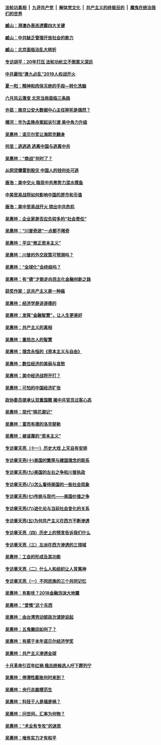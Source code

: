 ####  [法轮功真相](../../../../basic/blob/master/README.md?t=09112339) &nbsp;|&nbsp; [九评共产党](../../../../9ping.md/blob/master/README.md?t=09112339) &nbsp;|&nbsp; [解体党文化](../../../../jtdwh.md/blob/master/README.md?t=09112339)  &nbsp;|&nbsp; [共产主义的终极目的](../../../../gczydzjmd.md/blob/master/README.md?t=09112339) &nbsp;|&nbsp; [魔鬼在统治我们的世界](../../../../mgztzwmdsj.md/blob/master/README.md?t=09112339) 

#### [臧山：港澳办表态透露四大关键](../pages/nsc423/n11421628.md?t=09112339) 

#### [臧山：中共缺乏管理开放社会的能力](../pages/nsc423/n11407457.md?t=09112339) 

#### [臧山：北京面临治乱大转折](../pages/nsc423/n11406895.md?t=09112339) 

#### [专访胡平：20年打压 法轮功屹立不倒意义深远](../pages/nsc423/n11398800.md?t=09112339) 

#### [中共最怕“逢九必乱”2019人权战开火](../pages/nsc423/n11385248.md?t=09112339) 

#### [夏一阳：精神和肉体灭绝的手段—转化洗脑](../pages/nsc423/n11368250.md?t=09112339) 

#### [六月风云激变 北京当局面临三条路](../pages/nsc423/n11313668.md?t=09112339) 

#### [许茹：南京公安大数据中心主任猝死是偶然？](../pages/nsc423/n11064744.md?t=09112339) 

#### [横河：华为孟晚舟案起诉引渡 美中角力升级](../pages/nsc423/n11027230.md?t=09112339) 

#### [吴惠林：诺贝尔奖让海耶克翻身](../pages/nsc423/n10890049.md?t=09112339) 

#### [何坚：逃逃逃 逃离中国与逃离中共](../pages/nsc423/n10592891.md?t=09112339) 

#### [吴惠林：“商战”何时了？](../pages/nsc423/n10573558.md?t=09112339) 

#### [从网贷爆雷到股灾 中国人的钱何处可逃](../pages/nsc423/n10572800.md?t=09112339) 

#### [唐浩：美中交火 隐现中共黑势力混水摸鱼](../pages/nsc423/n10544040.md?t=09112339) 

#### [中美贸易战将如何影响中国的房市和币值](../pages/nsc423/n10543697.md?t=09112339) 

#### [唐浩：美中贸易战开火 烧出中共危机](../pages/nsc423/n10540126.md?t=09112339) 

#### [吴惠林：企业家是否应负较多的“社会责任”](../pages/nsc423/n10535022.md?t=09112339) 

#### [吴惠林：“川普奇迹”一点都不稀奇](../pages/nsc423/n10512808.md?t=09112339) 

#### [吴惠林：平议“修正资本主义”](../pages/nsc423/n10495724.md?t=09112339) 

#### [吴惠林：川普的外交政策可预测吗？](../pages/nsc423/n10462387.md?t=09112339) 

#### [吴惠林：“全球化”会终结吗？](../pages/nsc423/n10452838.md?t=09112339) 

#### [吴惠林：有“德”才能走向民主化金融创新之路](../pages/nsc423/n10432292.md?t=09112339) 

#### [获奖作家：这共产主义是一种癌](../pages/nsc423/n10431541.md?t=09112339) 

#### [吴惠林：经济学是讲道德的](../pages/nsc423/n10398014.md?t=09112339) 

#### [吴惠林：发挥“金融智慧”，让人生更美好](../pages/nsc423/n10375019.md?t=09112339) 

#### [吴惠林：共产主义的真相](../pages/nsc423/n10351394.md?t=09112339) 

#### [吴惠林：重拾古人的智慧](../pages/nsc423/n10337691.md?t=09112339) 

#### [吴惠林：理念永恒的《资本主义与自由》](../pages/nsc423/n10316274.md?t=09112339) 

#### [吴惠林：数位经济的美丽与哀愁](../pages/nsc423/n10292946.md?t=09112339) 

#### [吴惠林：美中经济战将开打？](../pages/nsc423/n10258825.md?t=09112339) 

#### [吴惠林：可怕的中国经济扩张](../pages/nsc423/n10219147.md?t=09112339) 

#### [政协委员提承认双重国籍 揭中共官员过客心态](../pages/nsc423/n10208809.md?t=09112339) 

#### [吴惠林：现代“桃花源记”](../pages/nsc423/n10185234.md?t=09112339) 

#### [吴惠林：富而有德的洛克斐勒](../pages/nsc423/n10142264.md?t=09112339) 

#### [吴惠林：被诬蔑的“资本主义”](../pages/nsc423/n10124816.md?t=09112339) 

#### [专访章天亮（十一）历史大戏 上天自有安排](../pages/nsc423/n10094905.md?t=09112339) 

#### [专访章天亮(十)美国的繁荣与建国理念的联系](../pages/nsc423/n10094899.md?t=09112339) 

#### [专访章天亮(九)美国的左右之争和川普执政](../pages/nsc423/n10094889.md?t=09112339) 

#### [专访章天亮(八)怎么看待美国的一些社会现象](../pages/nsc423/n10094857.md?t=09112339) 

#### [专访章天亮(七)传统与现代——美国价值之争](../pages/nsc423/n10093140.md?t=09112339) 

#### [专访章天亮(六)进化论与当前社会变化的关系](../pages/nsc423/n10092036.md?t=09112339) 

#### [专访章天亮(五)为何共产主义在西方不断渗透](../pages/nsc423/n10083620.md?t=09112339) 

#### [专访章天亮（四）历史上的预言告诉我们什么](../pages/nsc423/n10083606.md?t=09112339) 

#### [专访章天亮（三）左派在西方渗透的三领域](../pages/nsc423/n10081115.md?t=09112339) 

#### [吴惠林：工会的形成及其功能](../pages/nsc423/n10080633.md?t=09112339) 

#### [专访章天亮（二）什么人和组织让人背离神](../pages/nsc423/n10076637.md?t=09112339) 

#### [专访章天亮（一）不同民族的三个共同记忆](../pages/nsc423/n10074188.md?t=09112339) 

#### [吴惠林：有影呒？2018金融泡沫大地震](../pages/nsc423/n10040534.md?t=09112339) 

#### [吴惠林：“爱情”这个东西](../pages/nsc423/n10019423.md?t=09112339) 

#### [吴惠林：由台湾劳动部政次请辞说起](../pages/nsc423/n9979679.md?t=09112339) 

#### [吴惠林：五鬼搬运如何了？](../pages/nsc423/n9925338.md?t=09112339) 

#### [吴惠林：有感于本年诺贝尔经济学奖](../pages/nsc423/n9871883.md?t=09112339) 

#### [吴惠林：共产主义渗透全球](../pages/nsc423/n9812748.md?t=09112339) 

#### [十月革命引百年红祸 俄总统候选人吁下葬列宁](../pages/nsc423/n9810182.md?t=09112339) 

#### [吴惠林：停滞性膨胀何时来到？](../pages/nsc423/n9764136.md?t=09112339) 

#### [吴惠林：央行总裁模范生](../pages/nsc423/n9728134.md?t=09112339) 

#### [吴惠林：科技于人是福是祸？](../pages/nsc423/n9672982.md?t=09112339) 

#### [吴惠林：问世间，汇率为何物？](../pages/nsc423/n9621788.md?t=09112339) 

#### [吴惠林：“术业有专攻”的迷思](../pages/nsc423/n9580363.md?t=09112339) 

#### [吴惠林：唯有实力才有和平](../pages/nsc423/n9529599.md?t=09112339) 


